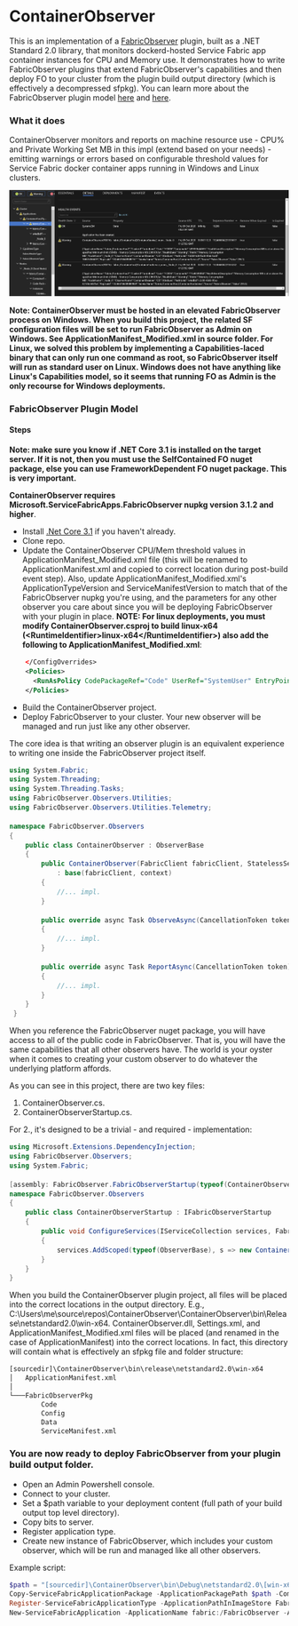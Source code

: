 # ContainerObserver

This is an implementation of a [FabricObserver](https://aka.ms/sf/fabricobserver) plugin, built as a .NET Standard 2.0 library, that monitors dockerd-hosted Service Fabric app container instances for CPU and Memory use. It demonstrates how to write FabricObserver plugins that extend FabricObserver's capabilities and then deploy FO to your cluster from the plugin build output directory (which is effectively a decompressed sfpkg). You can learn more about the FabricObserver plugin model [here](https://github.com/microsoft/service-fabric-observer/tree/master/SampleObserverPlugin) and [here](https://github.com/microsoft/service-fabric-observer/blob/master/Documentation/Plugins.md).

### What it does
ContainerObserver monitors and reports on machine resource use - CPU% and Private Working Set MB in this impl (extend based on your needs) - emitting warnings or errors based on configurable threshold values for Service Fabric docker container apps running in Windows and Linux clusters.  

![SFX Warning](/ContainerObserver/SFX.png)  

**Note: ContainerObserver must be hosted in an elevated FabricObserver process on Windows. When you build this project, the related SF configuration files will be set to run FabricObserver as Admin on Windows. See ApplicationManifest_Modified.xml in source folder. For Linux, we solved this problem by implementing a Capabilities-laced binary that can only run one command as root, so FabricObserver itself will run as standard user on Linux. Windows does not have anything like Linux's Capabilities model, so it seems that running FO as Admin is the only recourse for Windows deployments.**  

### FabricObserver Plugin Model  

#### Steps 
**Note: make sure you know if .NET Core 3.1 is installed on the target server. If it is not, then you must use the SelfContained FO nuget package, else you can use FrameworkDependent FO nuget package. This is very important.** 

**ContainerObserver requires Microsoft.ServiceFabricApps.FabricObserver nupkg version 3.1.2 and higher**.  

- Install [.Net Core 3.1](https://dotnet.microsoft.com/download/dotnet-core/3.1) if you haven't already.
- Clone repo.
- Update the ContainerObserver CPU/Mem threshold values in ApplicationManifest_Modified.xml file (this will be renamed to ApplicationManifest.xml and copied to correct location during post-build event step). Also, update ApplicationManifest_Modified.xml's ApplicationTypeVersion and ServiceManifestVersion to match that of the FabricObserver nupkg you're using, and the parameters for any other observer you care about since you will be deploying FabricObserver with your plugin in place.
**NOTE: For linux deployments, you must modify ContainerObserver.csproj to build linux-x64 (&lt;RuntimeIdentifier&gt;linux-x64&lt;/RuntimeIdentifier&gt;) also add the following to ApplicationManifest_Modified.xml**: 
```xml
    </ConfigOverrides>
    <Policies>
      <RunAsPolicy CodePackageRef="Code" UserRef="SystemUser" EntryPointType="Setup" />
    </Policies>
```
- Build the ContainerObserver project.
- Deploy FabricObserver to your cluster. Your new observer will be managed and run just like any other observer.

The core idea is that writing an observer plugin is an equivalent experience to writing one inside the FabricObserver project itself.

``` C#
using System.Fabric;
using System.Threading;
using System.Threading.Tasks;
using FabricObserver.Observers.Utilities;
using FabricObserver.Observers.Utilities.Telemetry;

namespace FabricObserver.Observers
{
    public class ContainerObserver : ObserverBase
    {
        public ContainerObserver(FabricClient fabricClient, StatelessServiceContext context)
            : base(fabricClient, context)
        {
            //... impl.
        }

        public override async Task ObserveAsync(CancellationToken token)
        {
            //... impl.
        }

        public override async Task ReportAsync(CancellationToken token)
        {
            //... impl.
        }
    }
 }
```

When you reference the FabricObserver nuget package, you will have access to all of the public code in FabricObserver. That is, you will have the same capabilities 
that all other observers have. The world is your oyster when it comes to creating your custom observer to do whatever the underlying platform affords. 

As you can see in this project, there are two key files:

1. ContainerObserver.cs.
2. ContainerObserverStartup.cs.

For 2., it's designed to be a trivial - and required - implementation:

``` C#
using Microsoft.Extensions.DependencyInjection;
using FabricObserver.Observers;
using System.Fabric;

[assembly: FabricObserver.FabricObserverStartup(typeof(ContainerObserverStartup))]
namespace FabricObserver.Observers
{
    public class ContainerObserverStartup : IFabricObserverStartup
    {
        public void ConfigureServices(IServiceCollection services, FabricClient fabricClient, StatelessServiceContext context)
        {
            services.AddScoped(typeof(ObserverBase), s => new ContainerObserver(fabricClient, context));
        }
    }
}
```

When you build the ContainerObserver plugin project, all files will be placed into the correct locations in the output directory. E.g., C:\Users\me\source\repos\ContainerObserver\ContainerObserver\bin\Release\netstandard2.0\win-x64. ContainerObserver.dll, Settings.xml, and ApplicationManifest_Modified.xml files will be placed (and renamed in the case of ApplicationManifest) into the correct locations. In fact, this directory will contain what is effectively an sfpkg file and folder structure:  
```
[sourcedir]\ContainerObserver\bin\release\netstandard2.0\win-x64  
│   ApplicationManifest.xml  
│  
└───FabricObserverPkg  
        Code  
        Config  
        Data  
        ServiceManifest.xml        
```

### You are now ready to deploy FabricObserver from your plugin build output folder.

* Open an Admin Powershell console.
* Connect to your cluster.
* Set a $path variable to your deployment content (full path of your build output top level directory).
* Copy bits to server.
* Register application type.
* Create new instance of FabricObserver, which includes your custom observer, which will be run and managed like all other observers.  

Example script: 

```Powershell
$path = "[sourcedir]\ContainerObserver\bin\Debug\netstandard2.0\[win-x64 or linux-x64, depending on your OS target]"
Copy-ServiceFabricApplicationPackage -ApplicationPackagePath $path -CompressPackage -ApplicationPackagePathInImageStore FabricObserverV314 -TimeoutSec 1800
Register-ServiceFabricApplicationType -ApplicationPathInImageStore FabricObserverV314
New-ServiceFabricApplication -ApplicationName fabric:/FabricObserver -ApplicationTypeName FabricObserverType -ApplicationTypeVersion 3.1.4
```

